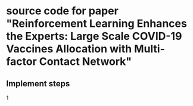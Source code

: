 # source code for paper "Reinforcement Learning Enhances the Experts: Large Scale COVID-19 Vaccines Allocation with Multi-factor Contact Network"
## Implement steps
1 
